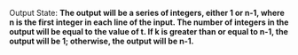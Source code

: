 Output State: **The output will be a series of integers, either 1 or n-1, where n is the first integer in each line of the input. The number of integers in the output will be equal to the value of t. If k is greater than or equal to n-1, the output will be 1; otherwise, the output will be n-1.**